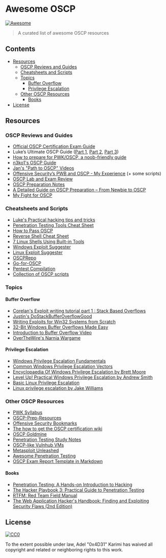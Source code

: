 # Awesome OSCP
[![Awesome](https://cdn.rawgit.com/sindresorhus/awesome/d7305f38d29fed78fa85652e3a63e154dd8e8829/media/badge.svg)](https://github.com/sindresorhus/awesome)

> A curated list of awesome OSCP resources


## Contents

- [Resources](#resources)
  - [OSCP Reviews and Guides](#oscp-reviews-and-guides)
  - [Cheatsheets and Scripts](#cheatsheets-and-scripts)
  - [Topics](#topics)
    - [Buffer Overflow](#buffer-overflow)
    - [Privilege Escalation](#privilege-escalation)
  - [Other OSCP Resources](#other-oscp-resources)
    - [Books](#books)
- [License](#license)

## Resources

### OSCP Reviews and Guides

- [Official OSCP Certification Exam Guide](https://support.offensive-security.com/oscp-exam-guide/)
- Luke’s Ultimate OSCP Guide ([Part 1](https://medium.com/@hakluke/haklukes-ultimate-oscp-guide-part-1-is-oscp-for-you-b57cbcce7440), [Part 2](https://medium.com/@hakluke/haklukes-ultimate-oscp-guide-part-2-workflow-and-documentation-tips-9dd335204a48), [Part 3](https://medium.com/@hakluke/haklukes-ultimate-oscp-guide-part-3-practical-hacking-tips-and-tricks-c38486f5fc97))
- [How to prepare for PWK/OSCP, a noob-friendly guide](https://www.abatchy.com/2017/03/how-to-prepare-for-pwkoscp-noob)
- [n3ko1's OSCP Guide](http://www.lucas-bader.com/certification/2015/05/27/oscp-offensive-security-certified-professional)
- [Jan's "Path to OSCP" Videos](https://www.youtube.com/playlist?list=PLyPJ3SHNkjIFITR-Lzsc0XSOBS7JUXsOy)
- [Offensive Security’s PWB and OSCP - My Experience](http://www.securitysift.com/offsec-pwb-oscp/) (+ some scripts)
- [OSCP Lab and Exam Review](https://theslickgeek.com/oscp/)
- [OSCP Preparation Notes](https://www.jpsecnetworks.com/category/oscp/)
- [A Detailed Guide on OSCP Preparation – From Newbie to OSCP](http://niiconsulting.com/checkmate/2017/06/a-detail-guide-on-oscp-preparation-from-newbie-to-oscp/)
- [My Fight for OSCP](https://alphacybersecurity.tech/my-fight-for-the-oscp/)

### Cheatsheets and Scripts

- [Luke's Practical hacking tips and tricks](https://medium.com/@hakluke/haklukes-ultimate-oscp-guide-part-3-practical-hacking-tips-and-tricks-c38486f5fc97)
- [Penetration Testing Tools Cheat Sheet](https://highon.coffee/blog/penetration-testing-tools-cheat-sheet/)
- [How to Pass OSCP](https://gist.github.com/unfo/5ddc85671dcf39f877aaf5dce105fac3)
- [Reverse Shell Cheat Sheet](https://highon.coffee/blog/reverse-shell-cheat-sheet/)
- [7 Linux Shells Using Built-in Tools](https://www.lanmaster53.com/2011/05/7-linux-shells-using-built-in-tools/)
- [Windows Exploit Suggester](https://github.com/GDSSecurity/Windows-Exploit-Suggester)
- [Linux Exploit Suggester](https://github.com/InteliSecureLabs/Linux_Exploit_Suggester)
- [OSCPRepo](https://github.com/rewardone/OSCPRepo)
- [Go-for-OSCP](https://github.com/pythonmaster41/Go-For-OSCP)
- [Pentest Compilation](https://github.com/adon90/pentest_compilation)
- [Collection of OSCP scripts](https://github.com/ihack4falafel/OSCP)

### Topics

#### Buffer Overflow
- [Corelan's Exploit writing tutorial part 1 : Stack Based Overflows](https://www.corelan.be/index.php/2009/07/19/exploit-writing-tutorial-part-1-stack-based-overflows/)
- [Justin's DoStackBufferOverflowGood](https://github.com/justinsteven/dostackbufferoverflowgood)
- [Writing Exploits for Win32 Systems from Scratch](https://www.nccgroup.trust/uk/about-us/newsroom-and-events/blogs/2016/june/writing-exploits-for-win32-systems-from-scratch/)
- [32-Bit Windows Buffer Overflows Made Easy](https://veteransec.com/2018/09/10/32-bit-windows-buffer-overflows-made-easy/)
- [Introduction to Buffer Overflow Video](https://www.youtube.com/watch?v=1S0aBV-Waeo)
- [OverTheWire's Narnia Wargame](http://overthewire.org/wargames/narnia/)

#### Privilege Escalation
- [Windows Privilege Escalation Fundamentals](http://www.fuzzysecurity.com/tutorials/16.html)
- [Common Windows Privilege Escalation Vectors](https://toshellandback.com/2015/11/24/ms-priv-esc/)
- [Encyclopaedia Of Windows Privilege Escalation by Brett Moore](https://www.youtube.com/watch?v=kMG8IsCohHA)
- [Level Up! Practical Windows Privilege Escalation by Andrew Smith](https://www.youtube.com/watch?v=PC_iMqiuIRQ)
- [Basic Linux Privilege Escalation](https://blog.g0tmi1k.com/2011/08/basic-linux-privilege-escalation/)
- [Linux privilege escalation by Jake Williams](https://www.youtube.com/watch?v=dk2wsyFiosg)

### Other OSCP Resources

- [PWK Syllabus](https://www.offensive-security.com/documentation/penetration-testing-with-kali.pdf)
- [OSCP-Prep-Resources](https://github.com/burntmybagel/OSCP-Prep)
- [Offensive Security Bookmarks](https://jivoi.github.io/2015/07/03/offensive-security-bookmarks/)
- [The how to get the OSCP certification wiki](https://www.peerlyst.com/posts/the-how-to-get-the-oscp-certification-wiki-peerlyst)
- [OSCP Goldmine](http://0xc0ffee.io/blog/OSCP-Goldmine)
- [Penetration Testing Study Notes](https://github.com/AnasAboureada/Penetration-Testing-Study-Notes)
- [OSCP-like Vulnhub VMs](https://www.abatchy.com/2017/02/oscp-like-vulnhub-vms)
- [Metasploit Unleashed](https://www.offensive-security.com/metasploit-unleashed/)
- [Awesome Penetration Testing](https://github.com/enaqx/awesome-pentest)
- [OSCP Exam Report Template in Markdown](https://github.com/noraj/OSCP-Exam-Report-Template-Markdown)

#### Books

- [Penetration Testing: A Hands-on Introduction to Hacking](https://www.amazon.com/Penetration-Testing-Hands-Introduction-Hacking/dp/1593275641)
- [The Hacker Playbook 3: Practical Guide to Penetration Testing](https://www.amazon.com.au/Hacker-Playbook-Practical-Penetration-Testing/dp/1980901759)
- [RTFM: Red Team Field Manual](https://www.amazon.com/Rtfm-Red-Team-Field-Manual/dp/1494295504)
- [The Web Application Hacker's Handbook: Finding and Exploiting Security Flaws (2nd Edition)](https://www.amazon.com/Web-Application-Hackers-Handbook-Exploiting-ebook/dp/B005LVQA9S)

## License

[![CC0](http://mirrors.creativecommons.org/presskit/buttons/88x31/svg/cc-zero.svg)](http://creativecommons.org/publicdomain/zero/1.0)

To the extent possible under law, Adel &#34;0x4D31&#34; Karimi has waived all copyright and
related or neighboring rights to this work.
